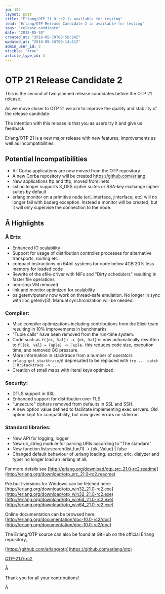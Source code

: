 ```yaml
---
id: 122
layout: post
title: "Erlang/OTP 21.0-rc2 is available for testing"
lead: "Erlang/OTP Release Candidate 2 is available for testing"
tags: "release candidate"
date: "2018-05-30"
created_at: "2018-05-30T08:58:24Z"
updated_at: "2018-05-30T09:14:51Z"
admin_user_id: 3
visible: "true"
article_type_id: 3
---
```

# OTP 21 Release Candidate 2

This is the second of two planned release candidates before the OTP 21 release.

As we move closer to OTP 21 we aim to improve the quality and stability of the release candidate.

The intention with this release is that you as users try it and give us feedback

Erlang/OTP 21 is a new major release with new features, improvements as well as incompatibilities.
## Potential Incompatibilities
* All Corba applications are now moved from the OTP repository
* A new Corba repository will be created https://github.com/erlang
* New applications ftp and tftp, moved from inets
* ssl no longer supports 3_DES cipher suites or RSA-key exchange cipher suites by default
* erlang:monitor on a primitive node (erl_interface, jinterface, etc) will no longer fail with badarg exception. Instead a monitor will be created, but it will only supervise the connection to the node.
## Â Highlights
### Â Erts:
* Enhanced IO scalability
* Support for usage of distribution controller processes for alternative transports, routing etc
* compact instructions on 64bit systems for code below 4GB 20% less memory for loaded code
* Rewrite of the efile-driver with NIFs and "Dirty schedulers" resulting in faster file operations
* non-smp VM removed
* link and monitor optimized for scalability
* os:getenv/putenv now work on thread-safe emulation. No longer in sync with libc getenv(3). Manual synchronization will be needed.
### Compiler:
* Misc compiler optimizations including contributions from the Elixir team resulting in 10% improvements in benchmarks
* "Tuple calls" have been removed from the run-time system.
* Code such as `f({ok, Val}) -> {ok, Val}` is now automatically rewritten to `f({ok, Val} = Tuple) -> Tuple.` this reduces code size, execution time, and removed GC pressure.
* More information in stacktrace from a number of operators
* `erlang:get_stacktrace/0` deprecated to be replaced with `try ... catch C:R:Stacktrace -> ...`
* Creation of small maps with literal keys optimized.
### Security:
* DTLS support in SSL
* Enhanced support for distribution over TLS
* "unsecure" ciphers removed from defaults in SSL and SSH.
* A new option value defined to facilitate implementing exec servers. Old option kept for compatibility, but now gives errors on stderror.
### Standard libraries:
* New API for logging, logger
* New uri_string module for parsing URIs according to "The standard"
* New function lists:search(list,fun/1) -> {ok, Value} | false
* Changed default behaviour of .erlang loading. escript, erlc, dialyzer and typer no longer load an .erlang at all.

For more details see
 [http://erlang.org/download/otp_src_21.0-rc2.readme](http://erlang.org/download/otp_src_21.0-rc2.readme)

Pre built versions for Windows can be fetched here:
 [http://erlang.org/download/otp_win32_21.0-rc2.exe](http://erlang.org/download/otp_win32_21.0-rc2.exe)
 [http://erlang.org/download/otp_win64_21.0-rc2.exe](http://erlang.org/download/otp_win64_21.0-rc2.exe)

Online documentation can be browsed here:
 [http://erlang.org/documentation/doc-10.0-rc2/doc](http://erlang.org/documentation/doc-10.0-rc2/doc)

The Erlang/OTP source can also be found at GitHub on the official Erlang repository,

[https://github.com/erlang/otp](https://github.com/erlang/otp)

[OTP-21.0-rc2](https://github.com/erlang/otp/releases/tag/OTP-21.0-rc2)

Â 

Thank you for all your contributions!

Â 
